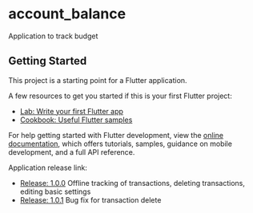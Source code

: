 # account_balance

Application to track budget

## Getting Started

This project is a starting point for a Flutter application.

A few resources to get you started if this is your first Flutter project:

- [Lab: Write your first Flutter app](https://docs.flutter.dev/get-started/codelab)
- [Cookbook: Useful Flutter samples](https://docs.flutter.dev/cookbook)

For help getting started with Flutter development, view the
[online documentation](https://docs.flutter.dev/), which offers tutorials,
samples, guidance on mobile development, and a full API reference.

Application release link:
- [Release: 1.0.0](https://drive.google.com/file/d/1pUEqcSRBwGM0VBAqDzo7nSBWCfsABNXR/view?usp=sharing)
    Offline tracking of transactions, deleting transactions, editing basic settings
- [Release: 1.0.1](https://drive.google.com/file/d/1oQrsOHSD0BdVV_SHBSiaybdks6kADJJH/view?usp=sharing)
    Bug fix for transaction delete
